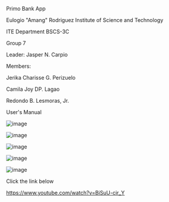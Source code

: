 Primo Bank App

Eulogio "Amang" Rodriguez Institute of Science and Technology 

ITE Department
BSCS-3C 

Group 7

Leader: Jasper N. Carpio

Members:

Jerika Charisse G. Perizuelo

Camila Joy DP. Lagao

Redondo B. Lesmoras, Jr.



User's Manual

![image](https://user-images.githubusercontent.com/109411689/180189205-38d907b6-495e-4b5f-854d-a8af580d8798.png)

![image](https://user-images.githubusercontent.com/109411689/180188508-c5158db8-ea67-495e-885f-d6045b2c095b.png)

![image](https://user-images.githubusercontent.com/109411689/180190005-38ad7089-946d-4717-8b60-14566af9a1a7.png)

![image](https://user-images.githubusercontent.com/109411689/180198981-6bf79aa5-9625-4f70-ad0c-f4d4fb55a4a1.png)

![image](https://user-images.githubusercontent.com/109411689/180199567-4668c014-b36e-4cd3-aa6d-22fa25bc8697.png)
  








Click the link below

https://www.youtube.com/watch?v=BiSuU-cir_Y




